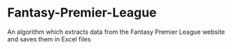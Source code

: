 # Fantasy-Premier-League
An algorithm which extracts data from the Fantasy Premier League website and saves them in Excel files
